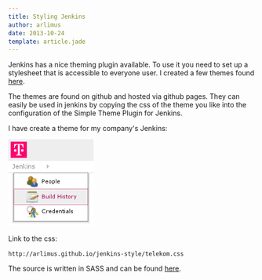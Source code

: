 ```yaml
---
title: Styling Jenkins
author: arlimus
date: 2013-10-24
template: article.jade
---
```



Jenkins has a nice theming plugin available. To use it you need to set up a stylesheet that is accessible to everyone user. I created a few themes found [here](https://github.com/arlimus/jenkins-style).

<span class="more"></span>

The themes are found on github and hosted via github pages. They can easily be used in jenkins by copying the css of the theme you like into the configuration of the Simple Theme Plugin for Jenkins.

I have create a theme for my company's Jenkins:

<img src="magenta.jenkins.png" style="max-width: 174px; margin-left: auto; margin-right: auto;" />

Link to the css:

```
http://arlimus.github.io/jenkins-style/telekom.css
```

The source is written in SASS and can be found [here](https://github.com/arlimus/jenkins-style/blob/master/css/telekom.scss).